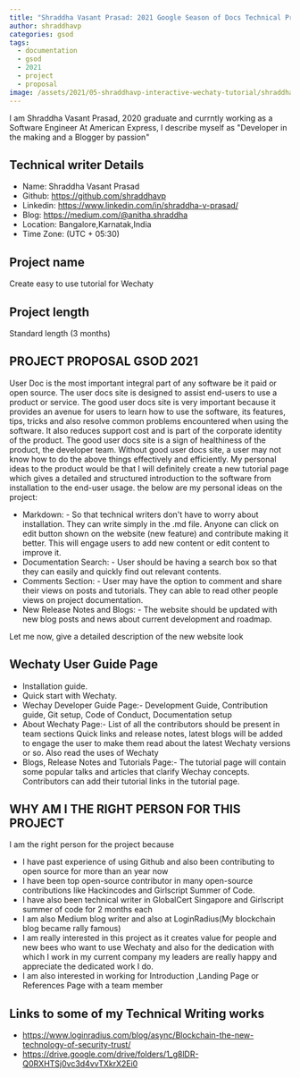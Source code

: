 ```yaml
---
title: "Shraddha Vasant Prasad: 2021 Google Season of Docs Technical Proposal"
author: shraddhavp
categories: gsod
tags:
  - documentation
  - gsod
  - 2021
  - project
  - proposal
image: /assets/2021/05-shraddhavp-interactive-wechaty-tutorial/shraddhapic.webp
---
```


I am Shraddha Vasant Prasad, 2020 graduate and currntly working as a Software Engineer At American Express, I describe myself as "Developer in the making and a Blogger by passion"

## Technical writer Details

- Name: Shraddha Vasant Prasad
- Github: <https://github.com/shraddhavp>
- Linkedin: <https://www.linkedin.com/in/shraddha-v-prasad/>
- Blog: <https://medium.com/@anitha.shraddha>
- Location: Bangalore,Karnatak,India
- Time Zone: (UTC + 05:30)

## Project name

Create easy to use tutorial for Wechaty

## Project length

Standard length (3 months)

## PROJECT PROPOSAL GSOD 2021

User Doc is the most important integral part of any software be it paid or open source. The user docs site is designed to assist end-users to use a product or service. The good user docs site is very important because it provides an avenue for users to learn how to use the software, its features, tips, tricks and also resolve common problems encountered when using the software. It also reduces support cost and is part of the corporate identity of the product. The good user docs site is a sign of healthiness of the product, the developer team. Without good user docs site, a user may not know how to do the above things effectively and efficiently.
My personal ideas to the product would be that I will definitely create a new tutorial page which gives a detailed and structured introduction to the software from installation to the end-user usage.
the below are my personal ideas on the project:

- Markdown: - So that technical writers don't have to worry about installation. They can write simply in the .md file. Anyone can click on edit button shown on the website (new feature) and contribute making it better. This will engage users to add new content or edit content to improve it.
- Documentation Search: - User should be having a search box so that they can easily and quickly find out relevant contents.
- Comments Section: - User may have the option to comment and share their views on posts and tutorials. They can able to read other people views on project documentation.
- New Release Notes and Blogs: - The website should be updated with new blog posts and news about current development and roadmap.

Let me now, give a detailed description of the new website look

## Wechaty User Guide Page

- Installation guide.
- Quick start with Wechaty.
- Wechay Developer Guide Page:-
  Development Guide, Contribution guide, Git setup, Code of Conduct, Documentation setup
- About Wechaty Page:-
  List of all the contributors should be present in team sections Quick links and release notes, latest blogs will be added to engage the user to make them read about the latest Wechaty versions or so. Also read the uses of Wechaty
- Blogs, Release Notes and Tutorials Page:-
  The tutorial page will contain some popular talks and articles that clarify Wechay concepts. Contributors can add their tutorial links in the tutorial page.

## WHY AM I THE RIGHT PERSON FOR THIS PROJECT

I am the right person for the project because

- I have past experience of using Github and also been contributing to open source for more than an year now
- I have been top open-source contributor in many open-source contributions like Hackincodes and Girlscript Summer of Code.
- I have also been technical writer in GlobalCert Singapore and Girlscript summer of code for 2 months each
- I am also Medium blog writer and also at LoginRadius(My blockchain blog became rally famous)
- I am really interested in this project as it creates value for people and new bees who want to use Wechaty and also for the dedication with which I work in my current company my leaders are really happy and appreciate the dedicated work I do.
- I am also interested in working for Introduction ,Landing Page or References Page with a team member

## Links to some of my Technical Writing works

- <https://www.loginradius.com/blog/async/Blockchain-the-new-technology-of-security-trust/>
- <https://drive.google.com/drive/folders/1_g8lDR-Q0RXHTSj0vc3d4vvTXkrX2Ei0>
